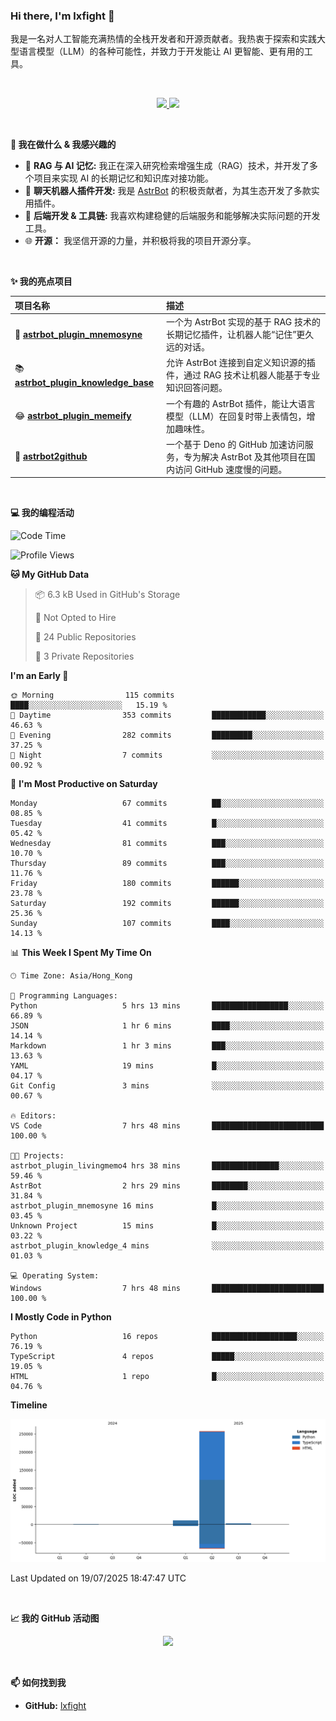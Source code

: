 ### Hi there, I'm lxfight 👋

我是一名对人工智能充满热情的全栈开发者和开源贡献者。我热衷于探索和实践大型语言模型（LLM）的各种可能性，并致力于开发能让 AI 更智能、更有用的工具。

<br>

<!-- GitHub Stats & Languages -->
<p align="center">
  <a href="https://github.com/lxfight">
    <img height="180em" src="https://github-readme-stats.vercel.app/api?username=lxfight&show_icons=true&theme=dracula&include_all_commits=true&count_private=true"/>
    <img height="180em" src="https://github-readme-stats.vercel.app/api/top-langs/?username=lxfight&layout=compact&langs_count=8&theme=dracula"/>
  </a>
</p>

<br>

**🚀 我在做什么 & 我感兴趣的**

- 🧠 **RAG 与 AI 记忆:** 我正在深入研究检索增强生成（RAG）技术，并开发了多个项目来实现 AI 的长期记忆和知识库对接功能。
- 🤖 **聊天机器人插件开发:** 我是 [AstrBot](https://github.com/AstrBotDevs/AstrBot) 的积极贡献者，为其生态开发了多款实用插件。
- 🔧 **后端开发 & 工具链:** 我喜欢构建稳健的后端服务和能够解决实际问题的开发工具。
- 🌐 **开源：** 我坚信开源的力量，并积极将我的项目开源分享。

<br>

**✨ 我的亮点项目**

| 项目名称                                                                                         | 描述                                                                                              |
| :----------------------------------------------------------------------------------------------- | :------------------------------------------------------------------------------------------------ |
| 🧠 [**astrbot_plugin_mnemosyne**](https://github.com/lxfight/astrbot_plugin_mnemosyne)           | 一个为 AstrBot 实现的基于 RAG 技术的长期记忆插件，让机器人能“记住”更久远的对话。                  |
| 📚 [**astrbot_plugin_knowledge_base**](https://github.com/lxfight/astrbot_plugin_knowledge_base) | 允许 AstrBot 连接到自定义知识源的插件，通过 RAG 技术让机器人能基于专业知识回答问题。              |
| 😂 [**astrbot_plugin_memeify**](https://github.com/lxfight/astrbot_plugin_memeify)               | 一个有趣的 AstrBot 插件，能让大语言模型（LLM）在回复时带上表情包，增加趣味性。                    |
| 🚀 [**astrbot2github**](https://github.com/lxfight/astrbot2github)                               | 一个基于 Deno 的 GitHub 加速访问服务，专为解决 AstrBot 及其他项目在国内访问 GitHub 速度慢的问题。 |

<br>

**💻 我的编程活动**

<!--START_SECTION:waka-->
![Code Time](http://img.shields.io/badge/Code%20Time-131%20hrs%2056%20mins-blue)

![Profile Views](http://img.shields.io/badge/Profile%20Views-4-blue)

**🐱 My GitHub Data** 

> 📦 6.3 kB Used in GitHub's Storage 
 > 
> 🚫 Not Opted to Hire
 > 
> 📜 24 Public Repositories 
 > 
> 🔑 3 Private Repositories 
 > 
**I'm an Early 🐤** 

```text
🌞 Morning                115 commits         ████░░░░░░░░░░░░░░░░░░░░░   15.19 % 
🌆 Daytime                353 commits         ████████████░░░░░░░░░░░░░   46.63 % 
🌃 Evening                282 commits         █████████░░░░░░░░░░░░░░░░   37.25 % 
🌙 Night                  7 commits           ░░░░░░░░░░░░░░░░░░░░░░░░░   00.92 % 
```
📅 **I'm Most Productive on Saturday** 

```text
Monday                   67 commits          ██░░░░░░░░░░░░░░░░░░░░░░░   08.85 % 
Tuesday                  41 commits          █░░░░░░░░░░░░░░░░░░░░░░░░   05.42 % 
Wednesday                81 commits          ███░░░░░░░░░░░░░░░░░░░░░░   10.70 % 
Thursday                 89 commits          ███░░░░░░░░░░░░░░░░░░░░░░   11.76 % 
Friday                   180 commits         ██████░░░░░░░░░░░░░░░░░░░   23.78 % 
Saturday                 192 commits         ██████░░░░░░░░░░░░░░░░░░░   25.36 % 
Sunday                   107 commits         ████░░░░░░░░░░░░░░░░░░░░░   14.13 % 
```


📊 **This Week I Spent My Time On** 

```text
🕑︎ Time Zone: Asia/Hong_Kong

💬 Programming Languages: 
Python                   5 hrs 13 mins       █████████████████░░░░░░░░   66.89 % 
JSON                     1 hr 6 mins         ████░░░░░░░░░░░░░░░░░░░░░   14.14 % 
Markdown                 1 hr 3 mins         ███░░░░░░░░░░░░░░░░░░░░░░   13.63 % 
YAML                     19 mins             █░░░░░░░░░░░░░░░░░░░░░░░░   04.17 % 
Git Config               3 mins              ░░░░░░░░░░░░░░░░░░░░░░░░░   00.67 % 

🔥 Editors: 
VS Code                  7 hrs 48 mins       █████████████████████████   100.00 % 

🐱‍💻 Projects: 
astrbot_plugin_livingmemo4 hrs 38 mins       ███████████████░░░░░░░░░░   59.46 % 
AstrBot                  2 hrs 29 mins       ████████░░░░░░░░░░░░░░░░░   31.84 % 
astrbot_plugin_mnemosyne 16 mins             █░░░░░░░░░░░░░░░░░░░░░░░░   03.45 % 
Unknown Project          15 mins             █░░░░░░░░░░░░░░░░░░░░░░░░   03.22 % 
astrbot_plugin_knowledge_4 mins              ░░░░░░░░░░░░░░░░░░░░░░░░░   01.03 % 

💻 Operating System: 
Windows                  7 hrs 48 mins       █████████████████████████   100.00 % 
```

**I Mostly Code in Python** 

```text
Python                   16 repos            ███████████████████░░░░░░   76.19 % 
TypeScript               4 repos             █████░░░░░░░░░░░░░░░░░░░░   19.05 % 
HTML                     1 repo              █░░░░░░░░░░░░░░░░░░░░░░░░   04.76 % 
```



**Timeline**

![Lines of Code chart](https://raw.githubusercontent.com/lxfight/lxfight/main/assets/bar_graph.png)


 Last Updated on 19/07/2025 18:47:47 UTC
<!--END_SECTION:waka-->

<br>

**📈 我的 GitHub 活动图**

<!-- GitHub Activity Graph -->
<p align="center">
  <a href="https://github.com/lxfight">
    <img src="https://github-readme-activity-graph.vercel.app/graph?username=lxfight&theme=dracula&hide_border=true&area=true" />
  </a>
</p>

<br>


**📫 如何找到我**

- **GitHub:** [lxfight](https://github.com/lxfight)
